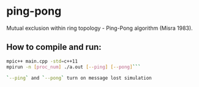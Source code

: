 ping-pong
=========

Mutual exclusion within ring topology - Ping-Pong algorithm (Misra 1983).


How to compile and run:
-----------------------
```bash
mpic++ main.cpp -std=c++11
mpirun -n [proc_num] ./a.out [--ping] [--pong]```

`--ping` and `--pong` turn on message lost simulation

